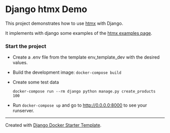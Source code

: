 # Django htmx Demo
This project demonstrates how to use [htmx](https://htmx.org) with Django.

It implements with django some examples of the [htmx examples page](https://htmx.org/examples/).

### Start the project
- Create a .env file from the template env_template_dev with the desired values.

- Build the development image: ```docker-compose build ```

- Create some test data

    ```docker-compose run --rm django python manage.py create_products  100```

- Run ```docker-compose up``` and go to http://0.0.0.0:8000
to see your runserver.


---
Created with [Django Docker Starter Template](https://github.com/abel-castro/ddst).